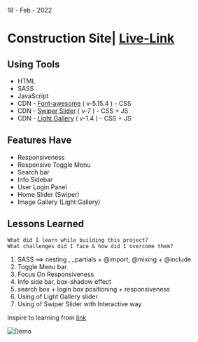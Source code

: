 18 - Feb - 2022 

# Construction Site| [Live-Link](https://taiseen.github.io/construction)

## Using Tools
* HTML
* SASS 
* JavaScript
* CDN - [Font-awesome](https://cdnjs.com/libraries/font-awesome) ( v-5.15.4 ) - CSS 
* CDN - [Swiper Slider](https://swiperjs.com/get-started#use-swiper-from-cdn) ( v-7 ) - CSS + JS 
* CDN - [Light Gallery](https://cdnjs.com/libraries/lightgallery-js) ( v-1.4 ) - CSS + JS 

## Features Have 
* Responsiveness
* Responsive Toggle Menu
* Search bar
* Info Sidebar 
* User Login Panel
* Home Slider (Swiper)
* Image Gallery (Light Gallery)

## Lessons Learned
```
What did I learn while building this project? 
What challenges did I face & how did I overcome them?
```
1. SASS ==> nesting , _partials + @import, @mixing + @include
2. Toggle Menu bar
5. Focus On Responsiveness
3. Info side bar, box-shadow effect
4. search box + login box positioning + responsiveness
5. Using of Light Gallery slider
6. Using of Swiper Slider with Interactive way
 
Inspire to learning from [link](https://youtu.be/Lh4ui-FBTzI)


<img src="https://i.ibb.co/BTFJcMC/Construction.jpg" alt="Demo"/>
